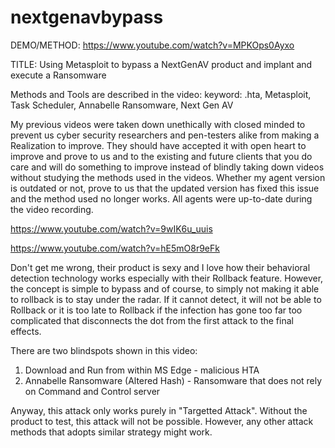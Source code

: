 # nextgenavbypass

DEMO/METHOD: https://www.youtube.com/watch?v=MPKOps0Ayxo

TITLE: Using Metasploit to bypass a NextGenAV product and implant and execute a Ransomware

Methods and Tools are described in the video:
keyword: .hta, Metasploit, Task Scheduler, Annabelle Ransomware, Next Gen AV

My previous videos were taken down unethically with closed minded to prevent us cyber security researchers and pen-testers alike from making a Realization to improve. They should have accepted it with open heart to improve and prove to us and to the existing and future clients that you do care and will do something to improve instead of blindly taking down videos without studying the methods used in the videos. Whether my agent version is outdated or not, prove to us that the updated version has fixed this issue and the method used no longer works. All agents were up-to-date during the video recording.

https://www.youtube.com/watch?v=9wIK6u_uuis

https://www.youtube.com/watch?v=hE5mO8r9eFk

Don't get me wrong, their product is sexy and I love how their behavioral detection technology works especially with their Rollback feature. However, the concept is simple to bypass and of course, to simply not making it able to rollback is to stay under the radar. If it cannot detect, it will not be able to Rollback or it is too late to Rollback if the infection has gone too far too complicated that disconnects the dot from the first attack to the final effects. 

There are two blindspots shown in this video:
1) Download and Run from within MS Edge - malicious HTA
2) Annabelle Ransomware (Altered Hash) - Ransomware that does not rely on Command and Control server

Anyway, this attack only works purely in "Targetted Attack". Without the product to test, this attack will not be possible. However, any other attack methods that adopts similar strategy might work.

